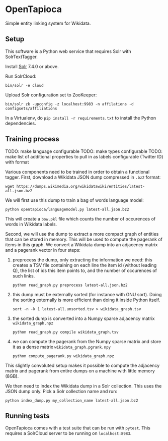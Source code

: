 OpenTapioca
===========

Simple entity linking system for Wikidata.

Setup
-----

This software is a Python web service that requires Solr with SolrTextTagger.

Install [Solr](https://lucene.apache.org/solr/) 7.4.0 or above.

Run SolrCloud:

```
bin/solr -e cloud
```

Upload Solr configuration set to ZooKeeper:
```
bin/solr zk -upconfig -z localhost:9983 -n affilations -d configsets/affiliations
```

In a Virtualenv, do `pip install -r requirements.txt` to install the Python dependencies.

Training process
----------------

TODO: make language configurable
TODO: make types configurable
TODO: make list of additional properties to pull in as labels configurable (Twitter ID) with format

Various components need to be trained in order to obtain a functional tagger. First, download
a Wikidata JSON dump compressed in `.bz2` format:
```
wget https://dumps.wikimedia.org/wikidatawiki/entities/latest-all.json.bz2
```

We will first use this dump to train a bag of words language model:
```
python opentapioca/languagemodel.py latest-all.json.bz2
```

This will create a `bow.pkl` file which counts the number of occurences
of words in Wikidata labels.

Second, we will use the dump to extract a more compact graph of entities that can be stored
in memory. This will be used to compute the pagerank of items in this graph.
We convert a Wikidata dump into an adjacency matrix and a pagerank vector
in four steps:
1. preprocess the dump, only extracting the information we need: this
   creates a TSV file containing on each line the item id (without leading Q),
   the list of ids this item points to, and the number of occurences of such links.
   ```
   python read_graph.py preprocess latest-all.json.bz2
   ```

2. this dump must be externally sorted (for instance with GNU sort). Doing
   the sorting externally is more efficient than doing it inside Python itself.
   ```
   sort -n -k 1 latest-all.unsorted.tsv > wikidata_graph.tsv
   ```

3. the sorted dump is converted into a Numpy sparse adjacency matrix `wikidata_graph.npz`
   ```
   python read_graph.py compile wikidata_graph.tsv
   ```

4. we can compute the pagerank from the Numpy sparse matrix and store 
   it as a dense matrix `wikidata_graph.pgrank.npy`
   ```
   python compute_pagerank.py wikidata_graph.npz
   ```
    
This slightly convoluted setup makes it possible to compute the adjacency matrix and pagerank
from entire dumps on a machine with little memory (8GB).

We then need to index the Wikidata dump in a Solr collection. This uses the JSON dump only. Pick
a Solr collection name and run:
```
python index_dump.py my_collection_name latest-all.json.bz2
```

Running tests
-------------

OpenTapioca comes with a test suite that can be run with `pytest`. This
requires a SolrCloud server to be running on `localhost:8983`.

